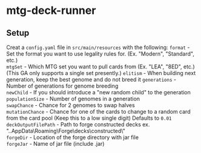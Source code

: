 # mtg-deck-runner

## Setup
Creat a `config.yaml` file in `src/main/resources` with the following: 
`format` - Set the format you want to use legality rules for. (Ex. "Modern", "Standard", etc.)  
`mtgSet` - Which MTG set you want to pull cards from (Ex. "LEA", "8ED", etc.)(This GA only supports a single set presently.) 
`elitism` - When building next generation, keep the best genome and do not breed it 
`generations` - Number of generations for genome breeding  
`newChild` - If you should introduce a "new random child" to the generation  
`populationSize` - Number of genomes in a generation  
`swapChance` - Chance for 2 genomes to swap halves   
`mutationChance` - Chance for one of the cards to change to a random card from the card pool (Keep this to a low single digit) Defaults to `0.01`
`deckOutputFilePath` - Path to forge constructed decks ex. "..AppData\\Roaming\\Forge\\decks\\constructed\\"  
`forgeDir` - Location of the forge directory with jar file  
`forgeJar` - Name of jar file (include .jar)  
